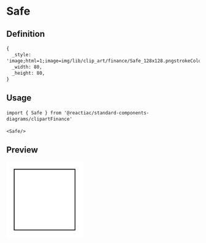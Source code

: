 # Safe

## Definition

```
{
  _style: 'image;html=1;image=img/lib/clip_art/finance/Safe_128x128.pngstrokeColor=none;',
  _width: 80,
  _height: 80,
}
```

## Usage

```
import { Safe } from '@reactiac/standard-components-diagrams/clipartFinance'

<Safe/>
```

## Preview

<img src="./safe.png" width="200"/>
